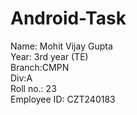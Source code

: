 # Android-Task


Name: Mohit Vijay Gupta<br>
Year: 3rd year (TE)<br>
Branch:CMPN<br>
Div:A<br>
Roll no.: 23<br>
Employee ID: CZT240183
